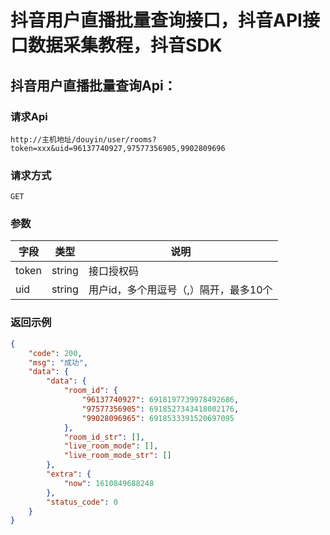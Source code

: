 # 抖音用户直播批量查询接口，抖音API接口数据采集教程，抖音SDK




## 抖音用户直播批量查询Api：

### 请求Api
```http
http://主机地址/douyin/user/rooms?token=xxx&uid=96137740927,97577356905,9902809696

```

### 

### 请求方式
```http
GET
```

### 

### 参数
| 字段 | 类型 | 说明 |
| --- | --- | --- |
| token | string | 接口授权码 |
| uid | string | 用户id，多个用逗号（,）隔开，最多10个 |
 

### 返回示例
```json
{
    "code": 200,
    "msg": "成功",
    "data": {
        "data": {
            "room_id": {
                "96137740927": 6918197739978492686,
                "97577356905": 6918527343418002176,
                "99028096965": 6918533391520697095
            },
            "room_id_str": [],
            "live_room_mode": [],
            "live_room_mode_str": []
        },
        "extra": {
            "now": 1610849688248
        },
        "status_code": 0
    }
}

```



